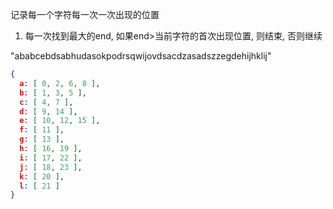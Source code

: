 记录每一个字符每一次一次出现的位置

1. 每一次找到最大的end, 如果end>当前字符的首次出现位置, 则结束, 否则继续


"ababcebdsabhudasokpodrsqwijovdsacdzasadszzegdehijhklij"

```json
{ 
  a: [ 0, 2, 6, 8 ],
  b: [ 1, 3, 5 ],
  c: [ 4, 7 ],
  d: [ 9, 14 ],
  e: [ 10, 12, 15 ],
  f: [ 11 ],
  g: [ 13 ],
  h: [ 16, 19 ],
  i: [ 17, 22 ],
  j: [ 18, 23 ],
  k: [ 20 ],
  l: [ 21 ] 
}
```





